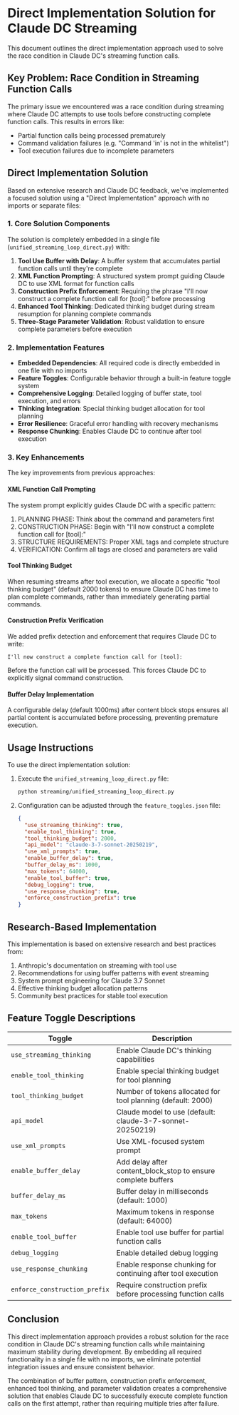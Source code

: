 # Direct Implementation Solution for Claude DC Streaming

This document outlines the direct implementation approach used to solve the race condition in Claude DC's streaming function calls.

## Key Problem: Race Condition in Streaming Function Calls

The primary issue we encountered was a race condition during streaming where Claude DC attempts to use tools before constructing complete function calls. This results in errors like:

- Partial function calls being processed prematurely
- Command validation failures (e.g. "Command 'in' is not in the whitelist")
- Tool execution failures due to incomplete parameters

## Direct Implementation Solution

Based on extensive research and Claude DC feedback, we've implemented a focused solution using a "Direct Implementation" approach with no imports or separate files:

### 1. Core Solution Components

The solution is completely embedded in a single file (`unified_streaming_loop_direct.py`) with:

1. **Tool Use Buffer with Delay**: A buffer system that accumulates partial function calls until they're complete
2. **XML Function Prompting**: A structured system prompt guiding Claude DC to use XML format for function calls
3. **Construction Prefix Enforcement**: Requiring the phrase "I'll now construct a complete function call for [tool]:" before processing
4. **Enhanced Tool Thinking**: Dedicated thinking budget during stream resumption for planning complete commands
5. **Three-Stage Parameter Validation**: Robust validation to ensure complete parameters before execution

### 2. Implementation Features

- **Embedded Dependencies**: All required code is directly embedded in one file with no imports
- **Feature Toggles**: Configurable behavior through a built-in feature toggle system
- **Comprehensive Logging**: Detailed logging of buffer state, tool execution, and errors
- **Thinking Integration**: Special thinking budget allocation for tool planning
- **Error Resilience**: Graceful error handling with recovery mechanisms
- **Response Chunking**: Enables Claude DC to continue after tool execution

### 3. Key Enhancements

The key improvements from previous approaches:

#### XML Function Call Prompting

The system prompt explicitly guides Claude DC with a specific pattern:
1. PLANNING PHASE: Think about the command and parameters first
2. CONSTRUCTION PHASE: Begin with "I'll now construct a complete function call for [tool]:"
3. STRUCTURE REQUIREMENTS: Proper XML tags and complete structure
4. VERIFICATION: Confirm all tags are closed and parameters are valid

#### Tool Thinking Budget

When resuming streams after tool execution, we allocate a specific "tool thinking budget" (default 2000 tokens) to ensure Claude DC has time to plan complete commands, rather than immediately generating partial commands.

#### Construction Prefix Verification

We added prefix detection and enforcement that requires Claude DC to write:
```
I'll now construct a complete function call for [tool]:
```
Before the function call will be processed. This forces Claude DC to explicitly signal command construction.

#### Buffer Delay Implementation

A configurable delay (default 1000ms) after content block stops ensures all partial content is accumulated before processing, preventing premature execution.

## Usage Instructions

To use the direct implementation solution:

1. Execute the `unified_streaming_loop_direct.py` file:
   ```bash
   python streaming/unified_streaming_loop_direct.py
   ```

2. Configuration can be adjusted through the `feature_toggles.json` file:
   ```json
   {
     "use_streaming_thinking": true,
     "enable_tool_thinking": true,
     "tool_thinking_budget": 2000,
     "api_model": "claude-3-7-sonnet-20250219",
     "use_xml_prompts": true,
     "enable_buffer_delay": true,
     "buffer_delay_ms": 1000,
     "max_tokens": 64000,
     "enable_tool_buffer": true,
     "debug_logging": true,
     "use_response_chunking": true,
     "enforce_construction_prefix": true
   }
   ```

## Research-Based Implementation

This implementation is based on extensive research and best practices from:

1. Anthropic's documentation on streaming with tool use
2. Recommendations for using buffer patterns with event streaming
3. System prompt engineering for Claude 3.7 Sonnet
4. Effective thinking budget allocation patterns
5. Community best practices for stable tool execution

## Feature Toggle Descriptions

| Toggle | Description |
|--------|-------------|
| `use_streaming_thinking` | Enable Claude DC's thinking capabilities |
| `enable_tool_thinking` | Enable special thinking budget for tool planning |
| `tool_thinking_budget` | Number of tokens allocated for tool planning (default: 2000) |
| `api_model` | Claude model to use (default: claude-3-7-sonnet-20250219) |
| `use_xml_prompts` | Use XML-focused system prompt |
| `enable_buffer_delay` | Add delay after content_block_stop to ensure complete buffers |
| `buffer_delay_ms` | Buffer delay in milliseconds (default: 1000) |
| `max_tokens` | Maximum tokens in response (default: 64000) |
| `enable_tool_buffer` | Enable tool use buffer for partial function calls |
| `debug_logging` | Enable detailed debug logging |
| `use_response_chunking` | Enable response chunking for continuing after tool execution |
| `enforce_construction_prefix` | Require construction prefix before processing function calls |

## Conclusion

This direct implementation approach provides a robust solution for the race condition in Claude DC's streaming function calls while maintaining maximum stability during development. By embedding all required functionality in a single file with no imports, we eliminate potential integration issues and ensure consistent behavior.

The combination of buffer pattern, construction prefix enforcement, enhanced tool thinking, and parameter validation creates a comprehensive solution that enables Claude DC to successfully execute complete function calls on the first attempt, rather than requiring multiple tries after failure.